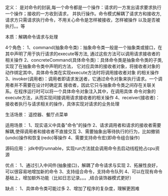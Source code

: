 定义：
是对命令的封装,每一个命令都是一个操作：请求的一方发出请求要求执行一个操作；接收的一方收到请求，
并执行操作。命令模式解耦了请求方和接收方,请求方只需请求执行命令，不用关心命令是怎样被接收，怎样被操作
以及是否被执行。。等


本质：解耦命令请求与处理

4个角色：
1、command(抽象命令类)：抽象命令类一般是一个抽象类或接口，在其中声明了用于执行请求的execute等方法,
通过这些方法可以调用请求接收者的相关操作
2、concreteCommand(具体命令类)：具体命令类是抽象命令类的子类,实现了在抽象命令类中声明的方法，
它对应具体的接收者对象，将接收者对象的动作绑定其中。具体命令类在实现execute方法时将调用接收者对象
的相关操作
3、invoker(调用者)：调用者即请求发送者，它通过命令对象来执行请求。一个调用者并不需要在设计时确定其
接收者，因此它只与抽象命令类之间存在关联关系。在程序运行时可以将一个具体命令对象注入其中，在调用具体
命令对象的execute方法，从而实现间接调用请求接收者的相关操作
4、receiver(接收者)：接收者执行与请求相关的操作，具体实现对请求的业务处理

生活场景：
遥控器、餐厅点菜单


适用场景：
1、现实语义中具备"命令"的操作
2、请求调用者和请求的接收者需要解耦,使得调用者和接收者不直接交互
3、需要抽象出等待执行的行为，比如撤销(undo)操作和恢复(redo)等操作
4、需要支持命令宏(即命令组合操作)

源码应用：
jdk中的runnable，实现run方法就会调用命令去启动线程抢占cpu资源


优点：
1、通过引入中间件(抽象接口)，解耦了命令请求与实现
2、拓展性良好，可以很容易地增加新的命令
3、支持组合命令，支持命令队列
4、可以在现有命令基础上，增加额外功能（比如日志记录。。。,结合装饰器模式更好）

缺点：
1、具体命令类可能过多
2、增加了程序的复杂度，理解更困难
